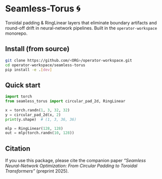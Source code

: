 # Seamless-Torus 🌀

Toroidal padding & RingLinear layers that eliminate boundary artifacts and
round-off drift in neural-network pipelines. Built in the `operator-workspace`
monorepo.

## Install (from source)

```bash
git clone https://github.com/<ORG>/operator-workspace.git
cd operator-workspace/seamless-torus
pip install -e .[dev]
```

## Quick start

```python
import torch
from seamless_torus import circular_pad_2d, RingLinear

x = torch.randn(1, 3, 32, 32)
y = circular_pad_2d(x, 2)
print(y.shape)  # (1, 3, 36, 36)

mlp = RingLinear(128, 128)
out = mlp(torch.randn(10, 128))
```

## Citation

If you use this package, please cite the companion paper
*“Seamless Neural-Network Optimization: From Circular Padding to Toroidal
Transformers”* (preprint 2025).
